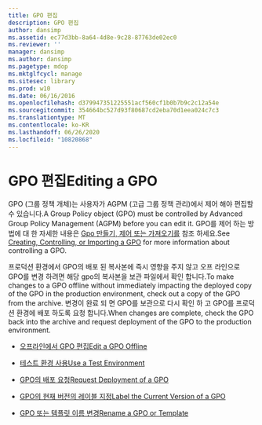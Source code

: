 ```yaml
---
title: GPO 편집
description: GPO 편집
author: dansimp
ms.assetid: ec77d3bb-8a64-4d8e-9c28-87763de02ec0
ms.reviewer: ''
manager: dansimp
ms.author: dansimp
ms.pagetype: mdop
ms.mktglfcycl: manage
ms.sitesec: library
ms.prod: w10
ms.date: 06/16/2016
ms.openlocfilehash: d379947351225551acf560cf1b0b7b9c2c12a54e
ms.sourcegitcommit: 354664bc527d93f80687cd2eba70d1eea024c7c3
ms.translationtype: MT
ms.contentlocale: ko-KR
ms.lasthandoff: 06/26/2020
ms.locfileid: "10820868"
---
```

# <span data-ttu-id="bf559-103">GPO 편집</span><span class="sxs-lookup"><span data-stu-id="bf559-103">Editing a GPO</span></span>


<span data-ttu-id="bf559-104">GPO (그룹 정책 개체)는 사용자가 AGPM (고급 그룹 정책 관리)에서 제어 해야 편집할 수 있습니다.</span><span class="sxs-lookup"><span data-stu-id="bf559-104">A Group Policy object (GPO) must be controlled by Advanced Group Policy Management (AGPM) before you can edit it.</span></span> <span data-ttu-id="bf559-105">GPO를 제어 하는 방법에 대 한 자세한 내용은 [Gpo 만들기, 제어 또는 가져오기를](creating-controlling-or-importing-a-gpo-editor.md) 참조 하세요.</span><span class="sxs-lookup"><span data-stu-id="bf559-105">See [Creating, Controlling, or Importing a GPO](creating-controlling-or-importing-a-gpo-editor.md) for more information about controlling a GPO.</span></span>

<span data-ttu-id="bf559-106">프로덕션 환경에서 GPO의 배포 된 복사본에 즉시 영향을 주지 않고 오프 라인으로 GPO를 변경 하려면 해당 gpo의 복사본을 보관 파일에서 확인 합니다.</span><span class="sxs-lookup"><span data-stu-id="bf559-106">To make changes to a GPO offline without immediately impacting the deployed copy of the GPO in the production environment, check out a copy of the GPO from the archive.</span></span> <span data-ttu-id="bf559-107">변경이 완료 되 면 GPO를 보관으로 다시 확인 하 고 GPO를 프로덕션 환경에 배포 하도록 요청 합니다.</span><span class="sxs-lookup"><span data-stu-id="bf559-107">When changes are complete, check the GPO back into the archive and request deployment of the GPO to the production environment.</span></span>

-   [<span data-ttu-id="bf559-108">오프라인에서 GPO 편집</span><span class="sxs-lookup"><span data-stu-id="bf559-108">Edit a GPO Offline</span></span>](edit-a-gpo-offline.md)

-   [<span data-ttu-id="bf559-109">테스트 환경 사용</span><span class="sxs-lookup"><span data-stu-id="bf559-109">Use a Test Environment</span></span>](use-a-test-environment.md)

-   [<span data-ttu-id="bf559-110">GPO의 배포 요청</span><span class="sxs-lookup"><span data-stu-id="bf559-110">Request Deployment of a GPO</span></span>](request-deployment-of-a-gpo.md)

-   [<span data-ttu-id="bf559-111">GPO의 현재 버전의 레이블 지정</span><span class="sxs-lookup"><span data-stu-id="bf559-111">Label the Current Version of a GPO</span></span>](label-the-current-version-of-a-gpo.md)

-   [<span data-ttu-id="bf559-112">GPO 또는 템플릿 이름 변경</span><span class="sxs-lookup"><span data-stu-id="bf559-112">Rename a GPO or Template</span></span>](rename-a-gpo-or-template.md)

 

 





